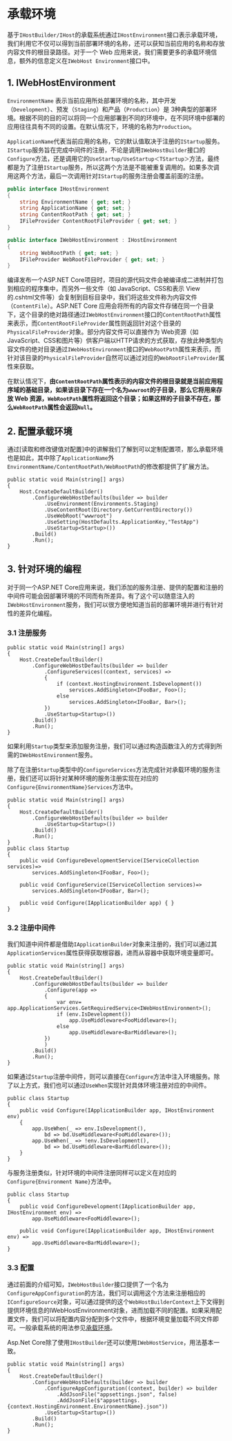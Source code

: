 # 承载环境

基于`IHostBuilder/IHost`的承载系统通过`IHostEnvironment`接口表示承载环境，我们利用它不仅可以得到当前部署环境的名称，还可以获知当前应用的名称和存放内容文件的根目录路径。对于一个 Web 应用来说，我们需要更多的承载环境信息，额外的信息定义在`IWebHost Environment`接口中。

## 1. IWebHostEnvironment
`EnvironmentName` 表示当前应用所处部署环境的名称，其中开发（`Development`）、预发（`Staging`）和产品（`Production`）是 3种典型的部署环境。根据不同的目的可以将同一个应用部署到不同的环境中，在不同环境中部署的应用往往具有不同的设置。在默认情况下，环境的名称为`Production`。

`ApplicationName`代表当前应用的名称，它的默认值取决于注册的`IStartup`服务。`IStartup`服务旨在完成中间件的注册，不论是调用`IWebHostBuilder`接口的`Configure`方法，还是调用它的`UseStartup/UseStartup＜TStartup＞`方法，最终都是为了注册`IStartup`服务，所以这两个方法是不能被重复调用的。如果多次调用这两个方法，最后一次调用针对`IStartup`的服务注册会覆盖前面的注册。

```csharp
public interface IHostEnvironment
{
    string EnvironmentName { get; set; }
    string ApplicationName { get; set; }
    string ContentRootPath { get; set; }
    IFileProvider ContentRootFileProvider { get; set; }
}

public interface IWebHostEnvironment : IHostEnvironment
{
    string WebRootPath { get; set; }
    IFileProvider WebRootFileProvider { get; set; }
}
```

编译发布一个ASP.NET Core项目时，项目的源代码文件会被编译成二进制并打包到相应的程序集中，而另外一些文件（如 JavaScript、CSS和表示 View的.cshtml文件等）会复制到目标目录中，我们将这些文件称为内容文件（`ContentFile`）。ASP.NET Core 应用会将所有的内容文件存储在同一个目录下，这个目录的绝对路径通过`IWebHostEnvironment`接口的`ContentRootPath`属性来表示，而`ContentRootFileProvider`属性则返回针对这个目录的`PhysicalFileProvider`对象。部分内容文件可以直接作为 Web资源（如 JavaScript、CSS和图片等）供客户端以HTTP请求的方式获取，存放此种类型内容文件的绝对目录通过`IWebHostEnvironment`接口的`WebRootPath`属性来表示，而针对该目录的`PhysicalFileProvider`自然可以通过对应的`WebRootFileProvider`属性来获取。

在默认情况下，**由`ContentRootPath`属性表示的内容文件的根目录就是当前应用程序域的基础目录，如果该目录下存在一个名为`wwwroot`的子目录，那么它将用来存放 Web 资源，`WebRootPath`属性将返回这个目录；如果这样的子目录不存在，那么`WebRootPath`属性会返回`Null`。**

## 2. 配置承载环境
通过[读取和修改键值对配置]中的讲解我们了解到可以定制配置项，那么承载环境也是如此，其中除了`ApplicationName`外`EnvironmentName/ContentRootPath/WebRootPath`的修改都提供了扩展方法。

```csharp{5-8}
public static void Main(string[] args)
{
    Host.CreateDefaultBuilder()
        .ConfigureWebHostDefaults(builder => builder
            .UseEnvironment(Environments.Staging)
            .UseContentRoot(Directory.GetCurrentDirectory())
            .UseWebRoot("wwwroot")
            .UseSetting(HostDefaults.ApplicationKey,"TestApp")
            .UseStartup<Startup>())
        .Build()
        .Run();
}
```

## 3. 针对环境的编程
对于同一个ASP.NET Core应用来说，我们添加的服务注册、提供的配置和注册的中间件可能会因部署环境的不同而有所差异。有了这个可以随意注入的`IWebHostEnvironment`服务，我们可以很方便地知道当前的部署环境并进行有针对性的差异化编程。
### 3.1 注册服务
```csharp{5-11}
public static void Main(string[] args)
{
    Host.CreateDefaultBuilder()
        .ConfigureWebHostDefaults(builder => builder
            .ConfigureServices((context, services) =>
            {
                if (context.HostingEnvironment.IsDevelopment())
                    services.AddSingleton<IFooBar, Foo>();
                else
                    services.AddSingleton<IFooBar, Bar>();
            })
            .UseStartup<Startup>())
        .Build()
        .Run();
}
```
如果利用`Startup`类型来添加服务注册，我们可以通过构造函数注入的方式得到所需的`IWebHostEnvironment`服务。

除了在注册`Startup`类型中的`ConfigureServices`方法完成针对承载环境的服务注册，我们还可以将针对某种环境的服务注册实现在对应的`Configure{EnvironmentName}Services`方法中。

```csharp{11-12,14-15}
public static void Main(string[] args)
{
    Host.CreateDefaultBuilder()
        .ConfigureWebHostDefaults(builder => builder
            .UseStartup<Startup>())
        .Build()
        .Run();
}
public class Startup
{
    public void ConfigureDevelopmentService(IServiceCollection services)=>
        services.AddSingleton<IFooBar, Foo>();
    
    public void ConfigureService(IServiceCollection services)=>
        services.AddSingleton<IFooBar, Bar>();

    public void Configure(IApplicationBuilder app) { }
}
```
### 3.2 注册中间件
我们知道中间件都是借助`IApplicationBuilder`对象来注册的，我们可以通过其`ApplicationServices`属性获得获取根容器，进而从容器中获取环境变量即可。

```csharp{7-11}
public static void Main(string[] args)
{
    Host.CreateDefaultBuilder()
        .ConfigureWebHostDefaults(builder => builder
            .Configure(app =>
            {
                var env= app.ApplicationServices.GetRequiredService<IWebHostEnvironment>();
                if (env.IsDevelopment())
                    app.UseMiddleware<FooMiddleware>();
                else
                    app.UseMiddleware<BarMiddleware>();
            })
            )
        .Build()
        .Run();
}
```

如果通过`Startup`注册中间件，则可以直接在`Configure`方法中注入环境服务。除了以上方式，我们也可以通过`UseWhen`实现针对具体环境注册对应的中间件。
```csharp{3,5-6}
public class Startup
{
    public void Configure(IApplicationBuilder app, IHostEnvironment env)
    {
        app.UseWhen(_ => env.IsDevelopment(), 
            bd => bd.UseMiddleware<FooMiddleware>());
        app.UseWhen(_ => !env.IsDevelopment(), 
            bd => bd.UseMiddleware<BarMiddleware>());
    }
}
```
与服务注册类似，针对环境的中间件注册同样可以定义在对应的`Configure{Environment Name}`方法中。
```csharp{3,6}
public class Startup
{
    public void ConfigureDevelopment(IApplicationBuilder app, IHostEnvironment env) =>
        app.UseMiddleware<FooMiddleware>();

    public void Configure(IApplicationBuilder app, IHostEnvironment env) =>
        app.UseMiddleware<BarMiddleware>();
}
```

### 3.3 配置
通过前面的介绍可知，`IWebHostBuilder`接口提供了一个名为`ConfigureAppConfiguration`的方法，我们可以调用这个方法来注册相应的`IConfigureSource`对象，可以通过提供的这个`WebHostBuilderContext`上下文得到提供环境信息的IWebHostEnvironment对象，进而加载不同的配置。如果采用配置文件，我们可以将配置内容分配到多个文件中，根据环境变量加载不同文件即可。一般承载系统的用法参见[承载环境](../hosting/hosted_service.md#_3-2-承载环境)。

Asp.Net Core除了使用`IHostBuilder`还可以使用`IWebHostService`，用法基本一致。
```csharp{5-7}
public static void Main(string[] args)
{
    Host.CreateDefaultBuilder()
        .ConfigureWebHostDefaults(builder => builder
            .ConfigureAppConfiguration((context, builder) => builder
                .AddJsonFile("appsettings.json", false)
                .AddJsonFile($"appsettings.{context.HostingEnvironment.EnvironmentName}.json"))
            .UseStartup<Startup>())
        .Build()
        .Run();
}
```
